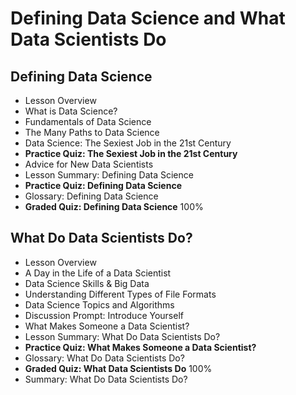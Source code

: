 # Defining Data Science and What Data Scientists Do

## Defining Data Science
- Lesson Overview
- What is Data Science?
- Fundamentals of Data Science
- The Many Paths to Data Science
- Data Science: The Sexiest Job in the 21st Century
- **Practice Quiz: The Sexiest Job in the 21st Century**
- Advice for New Data Scientists
- Lesson Summary: Defining Data Science
- **Practice Quiz: Defining Data Science**
- Glossary: Defining Data Science
- **Graded Quiz: Defining Data Science** 100%

## What Do Data Scientists Do?
- Lesson Overview
- A Day in the Life of a Data Scientist
- Data Science Skills & Big Data
- Understanding Different Types of File Formats
- Data Science Topics and Algorithms
- Discussion Prompt: Introduce Yourself
- What Makes Someone a Data Scientist?
- Lesson Summary: What Do Data Scientists Do?
- **Practice Quiz: What Makes Someone a Data Scientist?**
- Glossary: What Do Data Scientists Do?
- **Graded Quiz: What Data Scientists Do** 100%
- Summary: What Do Data Scientists Do?